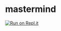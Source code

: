# mastermind
[![Run on Repl.it](https://repl.it/badge/github/BernH4/mastermind)](https://repl.it/github/BernH4/mastermind)
